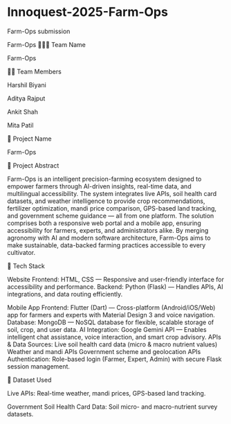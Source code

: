 # Innoquest-2025-Farm-Ops
Farm-Ops submission

Farm-Ops
🧑‍🤝‍🧑 Team Name

Farm-Ops

👨‍🌾 Team Members

Harshil Biyani

Aditya Rajput

Ankit Shah

Mita Patil

🚀 Project Name

Farm-Ops

🧭 Project Abstract

Farm-Ops is an intelligent precision-farming ecosystem designed to empower farmers through AI-driven insights, real-time data, and multilingual accessibility. The system integrates live APIs, soil health card datasets, and weather intelligence to provide crop recommendations, fertilizer optimization, mandi price comparison, GPS-based land tracking, and government scheme guidance — all from one platform.
The solution comprises both a responsive web portal and a mobile app, ensuring accessibility for farmers, experts, and administrators alike. By merging agronomy with AI and modern software architecture, Farm-Ops aims to make sustainable, data-backed farming practices accessible to every cultivator.

🧰 Tech Stack

Website Frontend: HTML, CSS — Responsive and user-friendly interface for accessibility and performance.
Backend: Python (Flask) — Handles APIs, AI integrations, and data routing efficiently.

Mobile App Frontend: Flutter (Dart) — Cross-platform (Android/iOS/Web) app for farmers and experts with Material Design 3 and voice navigation.
Database: MongoDB — NoSQL database for flexible, scalable storage of soil, crop, and user data.
 AI Integration: Google Gemini API — Enables intelligent chat assistance, voice interaction, and smart crop advisory.
APIs & Data Sources:
Live soil health card data (micro & macro nutrient values)
Weather and mandi APIs
Government scheme and geolocation APIs
Authentication: Role-based login (Farmer, Expert, Admin) with secure Flask session management.

🌱 Dataset Used

Live APIs: Real-time weather, mandi prices, GPS-based land tracking.

Government Soil Health Card Data: Soil micro- and macro-nutrient survey datasets.
